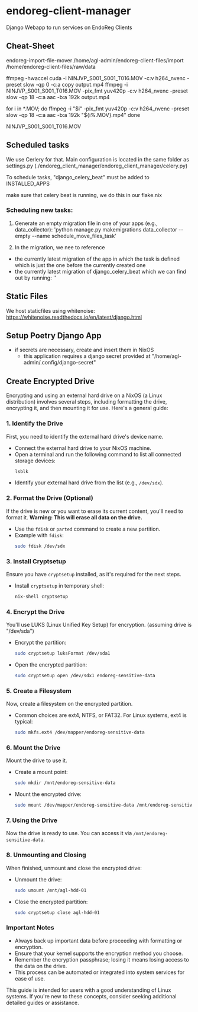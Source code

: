 # endoreg-client-manager
Django Webapp to run services on EndoReg Clients

## Cheat-Sheet
endoreg-import-file-mover /home/agl-admin/endoreg-client-files/import /home/endoreg-client-files/raw/data

ffmpeg -hwaccel cuda -i NINJVP_S001_S001_T016.MOV -c:v h264_nvenc -preset slow -qp 0 -c:a copy output.mp4
ffmpeg -i NINJVP_S001_S001_T016.MOV -pix_fmt yuv420p -c:v h264_nvenc -preset slow -qp 18 -c:a aac -b:a 192k output.mp4

for i in *.MOV; do
  ffmpeg -i "$i" -pix_fmt yuv420p -c:v h264_nvenc -preset slow -qp 18 -c:a aac -b:a 192k "${i%.MOV}.mp4"
done



NINJVP_S001_S001_T016.MOV


## Scheduled tasks
We use Cerlery for that. Main configuration is located in the same folder as settings.py (./endoreg_client_manager/endoreg_client_manager/celery.py)

To schedule tasks, "django_celery_beat" must be added to INSTALLED_APPS

make sure that celery beat is running, we do this in our flake.nix

### Scheduling new tasks:
1. Generate an empty migration file in one of your apps (e.g., data_collector):
'python manage.py makemigrations data_collector --empty --name schedule_move_files_task'

2. In the migration, we nee to reference 
- the currently latest migration of the app in which the task is defined which is just the one before the currently created one
- the currently latest migration of django_celery_beat which we can find out by running: ''

## Static Files
We host staticfiles using whitenoise: https://whitenoise.readthedocs.io/en/latest/django.html


## Setup Poetry Django App
- if secrets are necessary, create and insert them in NixOS
    - this application requires a django secret provided at "/home/agl-admin/.config/django-secret"


## Create Encrypted Drive
Encrypting and using an external hard drive on a NixOS (a Linux distribution) involves several steps, including formatting the drive, encrypting it, and then mounting it for use. Here's a general guide:

### 1. Identify the Drive
First, you need to identify the external hard drive's device name.

- Connect the external hard drive to your NixOS machine.
- Open a terminal and run the following command to list all connected storage devices:
  ```bash
  lsblk
  ```
- Identify your external hard drive from the list (e.g., `/dev/sdx`).

### 2. Format the Drive (Optional)
If the drive is new or you want to erase its current content, you'll need to format it. **Warning: This will erase all data on the drive.**

- Use the `fdisk` or `parted` command to create a new partition.
- Example with `fdisk`:
  ```bash
  sudo fdisk /dev/sdx
  ```

### 3. Install Cryptsetup
Ensure you have `cryptsetup` installed, as it's required for the next steps.

- Install `cryptsetup` in temporary shell:
  ```bash
  nix-shell cryptsetup
  ```

### 4. Encrypt the Drive
You'll use LUKS (Linux Unified Key Setup) for encryption.
(assuming drive is "/dev/sda")
- Encrypt the partition:
  ```bash
  sudo cryptsetup luksFormat /dev/sda1
  ```
- Open the encrypted partition:
  ```bash
  sudo cryptsetup open /dev/sdx1 endoreg-sensitive-data
  ```

### 5. Create a Filesystem
Now, create a filesystem on the encrypted partition.

- Common choices are ext4, NTFS, or FAT32. For Linux systems, ext4 is typical:
  ```bash
  sudo mkfs.ext4 /dev/mapper/endoreg-sensitive-data
  ```

### 6. Mount the Drive
Mount the drive to use it.

- Create a mount point:
  ```bash
  sudo mkdir /mnt/endoreg-sensitive-data
  ```
- Mount the encrypted drive:
  ```bash
  sudo mount /dev/mapper/endoreg-sensitive-data /mnt/endoreg-sensitive-data
  ```

### 7. Using the Drive
Now the drive is ready to use. You can access it via `/mnt/endoreg-sensitive-data`.

### 8. Unmounting and Closing
When finished, unmount and close the encrypted drive:

- Unmount the drive:
  ```bash
  sudo umount /mnt/agl-hdd-01
  ```
- Close the encrypted partition:
  ```bash
  sudo cryptsetup close agl-hdd-01
  ```

### Important Notes
- Always back up important data before proceeding with formatting or encryption.
- Ensure that your kernel supports the encryption method you choose.
- Remember the encryption passphrase; losing it means losing access to the data on the drive.
- This process can be automated or integrated into system services for ease of use.

This guide is intended for users with a good understanding of Linux systems. If you're new to these concepts, consider seeking additional detailed guides or assistance.
